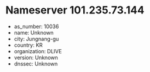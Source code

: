 # Nameserver 101.235.73.144

* as_number: 10036
* name: Unknown
* city: Jungnang-gu
* country: KR
* organization: DLIVE
* version: Unknown
* dnssec: Unknown
